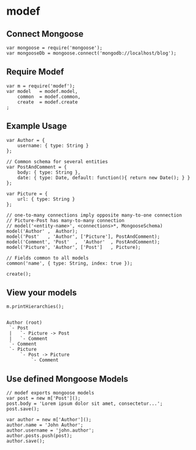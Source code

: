 # modef

## Connect Mongoose
	var mongoose = require('mongoose');
	var mongooseDb = mongoose.connect('mongodb://localhost/blog');


## Require Modef
	var m = require('modef');
	var model	= modef.model,
		common	= modef.common,
		create	= modef.create
	;


## Example Usage
	var Author = {
		username: { type: String }
	};

	// Common schema for several entities
	var PostAndComment = {
		body: { type: String },
		date: { type: Date, default: function(){ return new Date(); } }
	};

	var Picture = {
		url: { type: String }
	};

	// one-to-many connections imply opposite many-to-one connection
	// Picture-Post has many-to-many connection
	// model('<entity-name>', <connections>*, MongooseSchema)
	model('Author' ,  Author);
	model('Post'   , 'Author', ['Picture'], PostAndComment);
	model('Comment', 'Post'  ,  'Author'  , PostAndComment);
	model('Picture', 'Author', ['Post']   , Picture);

	// Fields common to all models
	common('name', { type: String, index: true });

	create();


## View your models
	m.printHierarchies();


	Author (root)
	 `- Post
	 |   `- Picture -> Post
	 |   `- Comment
	 `- Comment
	 `- Picture
	     `- Post -> Picture
	         `- Comment


## Use defined Mongoose Models
	// modef exports mongoose models
	var post = new m['Post']();
	post.body = 'Lorem ipsum dolor sit amet, consectetur...';
	post.save();

	var author = new m['Author']();
	author.name = 'John Author';
	author.username = 'john.author';
	author.posts.push(post);
	author.save();
